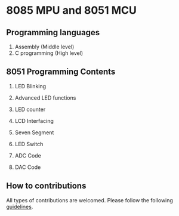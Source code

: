 # 8085 MPU and 8051 MCU

## Programming languages
1. Assembly (Middle level)
2. C programming (High level)

## 8051 Programming Contents

1. LED Blinking

2. Advanced LED functions

3. LED counter

4. LCD Interfacing

5. Seven Segment

6. LED Switch

7. ADC Code

8. DAC Code

## How to contributions

All types of contributions are welcomed. Please follow the following [guidelines](CONTRIBUTING.md).
